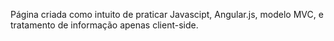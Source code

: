 
Página criada como intuito de praticar Javascipt, Angular.js, modelo MVC, e tratamento de informação apenas client-side.
